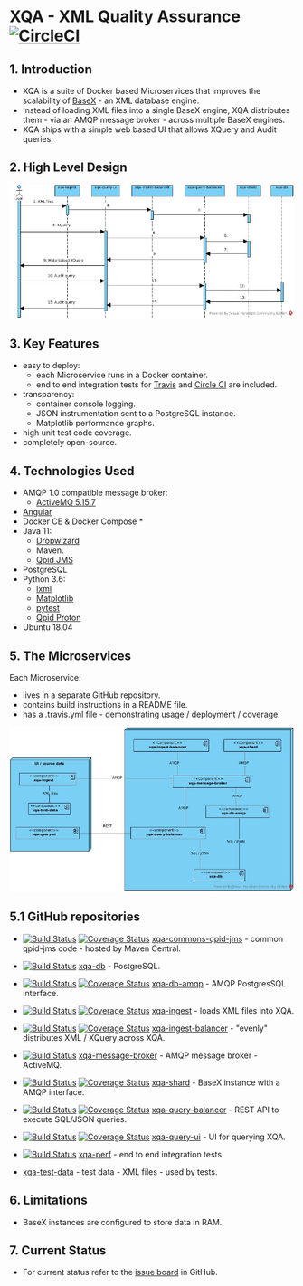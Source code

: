 # XQA - XML Quality Assurance [![CircleCI](https://circleci.com/gh/jameshnsears/xqa-documentation.svg?style=svg)](https://circleci.com/gh/jameshnsears/xqa-documentation)
## 1. Introduction
* XQA is a suite of Docker based Microservices that improves the scalability of [BaseX](http://basex.org/) - an XML database engine.
* Instead of loading XML files into a single BaseX engine, XQA distributes them - via an AMQP message broker - across multiple BaseX engines.
* XQA ships with a simple web based UI that allows XQuery and Audit queries.

## 2. High Level Design
![High Level Design](uml/xqa-documentation/high-level-design.jpg)

## 3. Key Features
* easy to deploy:
    * each Microservice runs in a Docker container.
    * end to end integration tests for [Travis](https://github.com/jameshnsears/xqa-perf/blob/master/.travis.yml) and [Circle CI](https://github.com/jameshnsears/xqa-documentation/blob/master/.circleci/config.yml) are included.
* transparency:
    * container console logging.
    * JSON instrumentation sent to a PostgreSQL instance.
    * Matplotlib performance graphs.
* high unit test code coverage.
* completely open-source.

## 4. Technologies Used
* AMQP 1.0 compatible message broker:
    * [ActiveMQ 5.15.7](http://activemq.apache.org/)
* [Angular](https://angular.io/)
* Docker CE & Docker Compose
	* 
* Java 11:
    * [Dropwizard](http://www.dropwizard.io/)
    * Maven.
    * [Qpid JMS](https://qpid.apache.org/components/jms/index.html)
* PostgreSQL
* Python 3.6:
    * [lxml](https://lxml.de/)
    * [Matplotlib](https://matplotlib.org/)
    * [pytest](https://docs.pytest.org/en/latest/)
    * [Qpid Proton](https://qpid.apache.org/proton/)
* Ubuntu 18.04

## 5. The Microservices
Each Microservice:
* lives in a separate GitHub repository.
* contains build instructions in a README file.
* has a .travis.yml file - demonstrating usage / deployment / coverage.

![microservices](uml/xqa-documentation/microservices.jpg)

## 5.1 GitHub repositories
* [![Build Status](https://travis-ci.org/jameshnsears/xqa-commons-qpid-jms.svg?branch=master)](https://travis-ci.org/jameshnsears/xqa-commons-qpid-jms) [![Coverage Status](https://coveralls.io/repos/github/jameshnsears/xqa-commons-qpid-jms/badge.svg?branch=master)](https://coveralls.io/github/jameshnsears/xqa-commons-qpid-jms?branch=master) [xqa-commons-qpid-jms](https://github.com/jameshnsears/xqa-commons-qpid-jms) - common qpid-jms code - hosted by Maven Central.

* [![Build Status](https://travis-ci.org/jameshnsears/xqa-db.svg?branch=master)](https://travis-ci.org/jameshnsears/xqa-db) [xqa-db](https://github.com/jameshnsears/xqa-db) - PostgreSQL.

* [![Build Status](https://travis-ci.org/jameshnsears/xqa-db-amqp.svg?branch=master)](https://travis-ci.org/jameshnsears/xqa-db-amqp) [![Coverage Status](https://coveralls.io/repos/github/jameshnsears/xqa-db-amqp/badge.svg?branch=master)](https://coveralls.io/github/jameshnsears/xqa-db-amqp?branch=master) [xqa-db-amqp](https://github.com/jameshnsears/xqa-db-amqp) - AMQP PostgresSQL interface.

* [![Build Status](https://travis-ci.org/jameshnsears/xqa-ingest.svg?branch=master)](https://travis-ci.org/jameshnsears/xqa-ingest) [![Coverage Status](https://coveralls.io/repos/github/jameshnsears/xqa-ingest/badge.svg?branch=master)](https://coveralls.io/github/jameshnsears/xqa-ingest?branch=master) [xqa-ingest](https://github.com/jameshnsears/xqa-ingest) - loads XML files into XQA.

* [![Build Status](https://travis-ci.org/jameshnsears/xqa-ingest-balancer.svg?branch=master)](https://travis-ci.org/jameshnsears/xqa-ingest-balancer) [![Coverage Status](https://coveralls.io/repos/github/jameshnsears/xqa-ingest-balancer/badge.svg?branch=master)](https://coveralls.io/github/jameshnsears/xqa-ingest-balancer?branch=master) [xqa-ingest-balancer](https://github.com/jameshnsears/xqa-ingest-balancer) - "evenly" distributes XML / XQuery across XQA.

* [![Build Status](https://travis-ci.org/jameshnsears/xqa-message-broker.svg?branch=master)](https://travis-ci.org/jameshnsears/xqa-message-broker) [xqa-message-broker](https://github.com/jameshnsears/xqa-message-broker) - AMQP message broker - ActiveMQ.

* [![Build Status](https://travis-ci.org/jameshnsears/xqa-shard.svg?branch=master)](https://travis-ci.org/jameshnsears/xqa-shard) [![Coverage Status](https://coveralls.io/repos/github/jameshnsears/xqa-shard/badge.svg?branch=master)](https://coveralls.io/github/jameshnsears/xqa-shard?branch=master) [xqa-shard](https://github.com/jameshnsears/xqa-shard) - BaseX instance with a AMQP interface.

* [![Build Status](https://travis-ci.org/jameshnsears/xqa-query-balancer.svg?branch=master)](https://travis-ci.org/jameshnsears/xqa-query-balancer) [![Coverage Status](https://coveralls.io/repos/github/jameshnsears/xqa-query-balancer/badge.svg?branch=master)](https://coveralls.io/github/jameshnsears/xqa-query-balancer?branch=master) [xqa-query-balancer](https://github.com/jameshnsears/xqa-query-balancer) - REST API to execute SQL/JSON queries.

* [![Build Status](https://travis-ci.org/jameshnsears/xqa-query-ui.svg?branch=master)](https://travis-ci.org/jameshnsears/xqa-query-ui) [![Coverage Status](https://coveralls.io/repos/github/jameshnsears/xqa-query-ui/badge.svg?branch=master)](https://coveralls.io/github/jameshnsears/xqa-query-ui?branch=master) [xqa-query-ui](https://github.com/jameshnsears/xqa-query-ui) - UI for querying XQA.

* [![Build Status](https://travis-ci.org/jameshnsears/xqa-perf.svg?branch=master)](https://travis-ci.org/jameshnsears/xqa-perf) [xqa-perf](https://github.com/jameshnsears/xqa-perf) - end to end integration tests.

* [xqa-test-data](https://github.com/jameshnsears/xqa-test-data) - test data - XML files - used by tests.

## 6. Limitations
* BaseX instances are configured to store data in RAM.

## 7. Current Status
* For current status refer to the [issue board](https://github.com/jameshnsears/xqa-documentation/projects/1) in GitHub.
